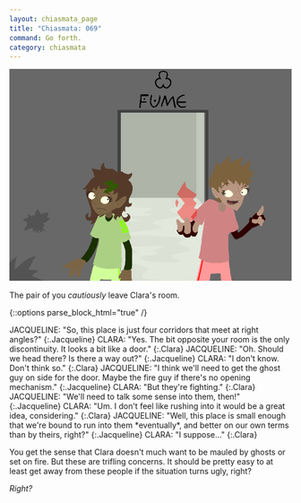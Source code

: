 ```yaml
---
layout: chiasmata_page
title: "Chiasmata: 069"
command: Go forth.
category: chiasmata
---
```


![69](/chiasmata/images/narrative/069.png)

The pair of you *cautiously* leave Clara's room.

{::options parse_block_html="true" /}
<div class="dialogue">
JACQUELINE: "So, this place is just four corridors that meet at right angles?" 
{:.Jacqueline}
CLARA: "Yes. The bit opposite your room is the only discontinuity. It looks a bit like a door." 
{:.Clara}
JACQUELINE: "Oh. Should we head there? Is there a way out?" 
{:.Jacqueline}
CLARA: "I don't know. Don't think so." 
{:.Clara}
JACQUELINE: "I think we'll need to get the ghost guy on side for the door. Maybe the fire guy if there's no opening mechanism." 
{:.Jacqueline}
CLARA: "But they're fighting." 
{:.Clara}
JACQUELINE: "We'll need to talk some sense into them, then!" 
{:.Jacqueline}
CLARA: "Um. I don't feel like rushing into it would be a great idea, considering." 
{:.Clara}
JACQUELINE: "Well, this place is small enough that we're bound to run into them *eventually*, and better on our own terms than by theirs, right?" 
{:.Jacqueline}
CLARA: "I suppose..." 
{:.Clara}
</div>

You get the sense that Clara doesn't much want to be mauled by ghosts or set on fire. But these are trifling concerns. It should be pretty easy to at least get away from these people if the situation turns ugly, right?

*Right?*